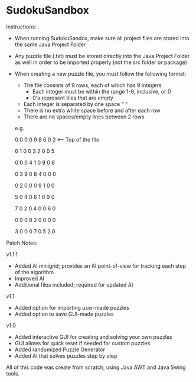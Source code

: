 # SudokuSandbox
Instructions:
- When running SudokuSandox, make sure all project files are stored into the same Java Project Folder
- Any puzzle file (.txt) must be stored directly into the Java Project Folder as well in order to be imported properly (not the src folder or package)
- When creating a new puzzle file, you must follow the following format:
    - The file consists of 9 rows, each of which has 9 integers
        - Each integer must be within the range 1-9, inclusive, or 0
        - 0's represent tiles that are empty
    - Each integer is separated by one space " "
    - There is no extra white space before and after each row
    - There are no spaces/empty lines between 2 rows
    
    e.g.

  0 0 0 0 9 8 0 0 2 <-- Top of the file
  
  0 1 0 0 3 2 0 0 5
  
  0 0 0 4 1 0 9 0 6
  
  0 3 9 0 8 4 0 0 0
  
  0 2 0 0 0 9 1 0 0
  
  5 0 4 0 6 1 0 9 0
  
  7 0 2 0 4 0 0 6 0
  
  0 9 0 8 2 0 0 0 0
  
  3 0 0 0 7 0 5 2 0



Patch Notes:

v1.1.1
- Added AI minigrid; provides an AI point-of-view for tracking each step of the algorithm
- Improved AI
- Additional files included; required for updated AI

v1.1
- Added option for importing user-made puzzles
- Added option to save GUI-made puzzles

v1.0
- Added interactive GUI for creating and solving your own puzzles
- GUI allows for quick reset if needed for custom puzzles
- Added randomized Puzzle Generator
- Added AI that solves puzzles step by step


All of this code was create from scratch, using Java AWT and Java Swing tools. 

